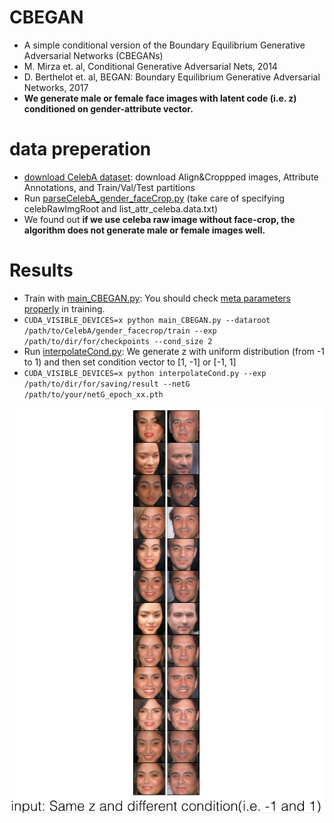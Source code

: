 # CBEGAN
- A simple conditional version of the Boundary Equilibrium Generative Adversarial Networks (CBEGANs) 
- M. Mirza et. al, Conditional Generative Adversarial Nets, 2014 
- D. Berthelot et. al, BEGAN: Boundary Equilibrium Generative Adversarial Networks, 2017
- **We generate male or female face images with latent code (i.e. z) conditioned on gender-attribute vector.**

# data preperation
- [download CelebA dataset](http://mmlab.ie.cuhk.edu.hk/projects/CelebA.html): download Align&Croppped images, Attribute Annotations, and Train/Val/Test partitions
- Run [parseCelebA_gender_faceCrop.py](https://github.com/taey16/CBEGAN/blob/master/preprocess/parseCelebA_gender_faceCrop.py) (take care of specifying celebRawImgRoot and list_attr_celeba.data.txt)
- We found out **if we use celeba raw image without face-crop, the algorithm does not generate male or female images well.**

# Results
- Train with [main_CBEGAN.py](https://github.com/taey16/CBEGAN/blob/master/main_CBEGAN.py): You should check [meta parameters properly](https://github.com/taey16/CBEGAN/blob/master/main_CBEGAN.py#L23-L50) in training.
- ```CUDA_VISIBLE_DEVICES=x python main_CBEGAN.py --dataroot /path/to/CelebA/gender_facecrop/train --exp /path/to/dir/for/checkpoints --cond_size 2```
- Run [interpolateCond.py](https://github.com/taey16/CBEGAN/blob/master/interpolateCond.py): We generate z with uniform distribution (from -1 to 1) and then set condition vector to [1, -1] or [-1, 1]
- ```CUDA_VISIBLE_DEVICES=x python interpolateCond.py --exp /path/to/dir/for/saving/result --netG /path/to/your/netG_epoch_xx.pth```

![result](https://github.com/taey16/CBEGAN/blob/master/imgs/CBEGAN_celeb_gender.png)
